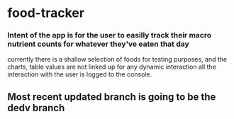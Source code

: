 # food-tracker

### Intent of the app is for the user to easilly track their macro nutrient counts for whatever they've eaten that day

currently there is a shallow selection of foods for testing purposes, and the charts, table values are not linked up for any dynamic interaction
all the interaction with the user is logged to the console. 


## Most recent updated branch is going to be the dedv branch
